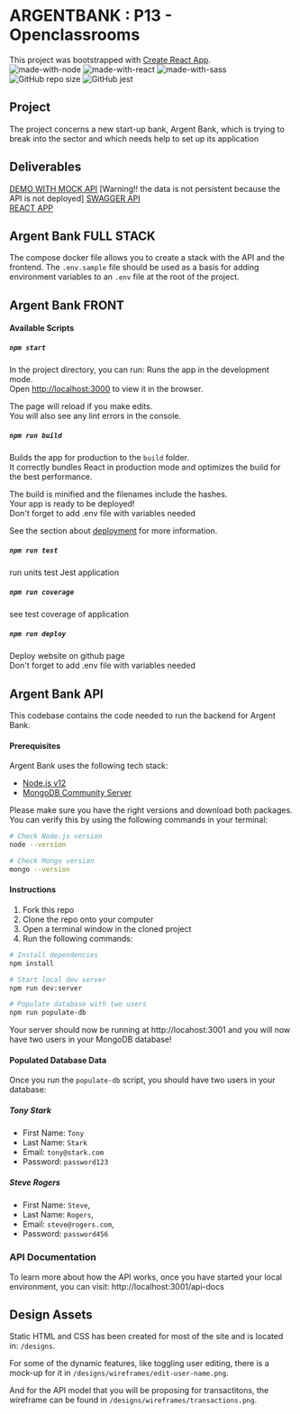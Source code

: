 # ARGENTBANK : P13 - Openclassrooms
This project was bootstrapped with [Create React App](https://github.com/facebook/create-react-app).  
![made-with-node](https://img.shields.io/badge/Node.js-43853D?style=for-the-badge&logo=node.js&logoColor=white) ![made-with-react](https://img.shields.io/badge/-ReactJs-61DAFB?style=for-the-badge&logo=react&logoColor=FFFFFF) ![made-with-sass](	https://img.shields.io/badge/Sass-CC6699?style=for-the-badge&logo=sass&logoColor=white) 
![GitHub repo size](https://img.shields.io/github/repo-size/StephaneLi/StephaneLieumont_11_10032022)
![GitHub jest](https://img.shields.io/badge/coverage-72%25-yellow)  

## Project
The project concerns a new start-up bank, Argent Bank, which is trying to break into the sector and which needs help to set up its application

## Deliverables
[DEMO WITH MOCK API](https://oc.sli-3d.fr/P13_ArgentBank/) [Warning!! the data is not persistent because the API is not deployed]
[SWAGGER API](https://github.com/StephaneLi/StephaneLieumont_13_28042022/blob/master/docs/swagger-transaction.yml)  
[REACT APP](https://github.com/StephaneLi/StephaneLieumont_13_28042022/tree/master/react_app)  

## Argent Bank FULL STACK
The compose docker file allows you to create a stack with the API and the frontend. The `.env.sample` file should be used as a basis for adding environment variables to an `.env` file at the root of the project.

## Argent Bank FRONT  

#### Available Scripts  
##### `npm start`
In the project directory, you can run:
Runs the app in the development mode.\
Open [http://localhost:3000](http://localhost:3000) to view it in the browser.

The page will reload if you make edits.\
You will also see any lint errors in the console.

##### `npm run build`
Builds the app for production to the `build` folder.\
It correctly bundles React in production mode and optimizes the build for the best performance.

The build is minified and the filenames include the hashes.\
Your app is ready to be deployed!  
Don't forget to add .env file with variables needed   

See the section about [deployment](https://facebook.github.io/create-react-app/docs/deployment) for more information.

##### `npm run test`
run units test Jest application

##### `npm run coverage`
see test coverage of application

##### `npm run deploy`
Deploy website on github page  
Don't forget to add .env file with variables needed   


## Argent Bank API

This codebase contains the code needed to run the backend for Argent Bank.

#### Prerequisites

Argent Bank uses the following tech stack:

- [Node.js v12](https://nodejs.org/en/)
- [MongoDB Community Server](https://www.mongodb.com/try/download/community)

Please make sure you have the right versions and download both packages. You can verify this by using the following commands in your terminal:

```bash
# Check Node.js version
node --version

# Check Mongo version
mongo --version
```

#### Instructions

1. Fork this repo
1. Clone the repo onto your computer
1. Open a terminal window in the cloned project
1. Run the following commands:

```bash
# Install dependencies
npm install

# Start local dev server
npm run dev:server

# Populate database with two users
npm run populate-db
```

Your server should now be running at http://locahost:3001 and you will now have two users in your MongoDB database!

#### Populated Database Data

Once you run the `populate-db` script, you should have two users in your database:

##### Tony Stark

- First Name: `Tony`
- Last Name: `Stark`
- Email: `tony@stark.com`
- Password: `password123`

##### Steve Rogers

- First Name: `Steve`,
- Last Name: `Rogers`,
- Email: `steve@rogers.com`,
- Password: `password456`

### API Documentation

To learn more about how the API works, once you have started your local environment, you can visit: http://localhost:3001/api-docs

## Design Assets

Static HTML and CSS has been created for most of the site and is located in: `/designs`.

For some of the dynamic features, like toggling user editing, there is a mock-up for it in `/designs/wireframes/edit-user-name.png`.

And for the API model that you will be proposing for transactitons, the wireframe can be found in `/designs/wireframes/transactions.png`.
